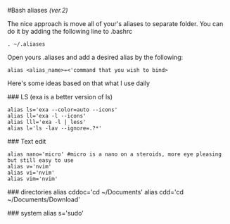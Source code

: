 #Bash aliases _(ver.2)_

The nice approach is move all of your's aliases to separate folder. You can do it by adding the following line to .bashrc

    . ~/.aliases

Open yours .aliases and add a desired alias by the following:

    alias <alias_name>=<'command that you wish to bind>

Here's some ideas based on that what I use daily

\### LS (exa is a better version of ls)

    alias ls='exa --color=auto --icons'
    alias ll='exa -l --icons'
    alias lll='exa -l | less'
    alias l='ls -lav --ignore=.?*'

\### Text edit

    alias nano='micro' #micro is a nano on a steroids, more eye pleasing but still easy to use
    alias v='nvim'
    alias vi='nvim'
    alias vim='nvim'

\### directories
    alias cddoc='cd ~/Documents'
    alias cdd='cd ~/Documents/Download'

\### system
    alias s='sudo'
